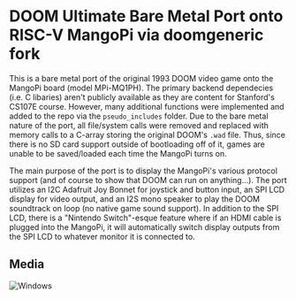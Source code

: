 # DOOM Ultimate Bare Metal Port onto RISC-V MangoPi via doomgeneric fork

This is a bare metal port of the original 1993 DOOM video game onto the MangoPi board (model MPi-MQ1PH). The primary backend dependecies (i.e. C libaries) aren't publicly available as they are content for Stanford's CS107E course. However, many additional functions were implemented and added to the repo via the `pseudo_includes` folder. Due to the bare metal nature of the port, all file/system calls were removed and replaced with memory calls to a C-array storing the original DOOM's `.wad` file. Thus, since there is no SD card support outside of bootloading off of it, games are unable to be saved/loaded each time the MangoPi turns on. 

The main purpose of the port is to display the MangoPi's various protocol support (and of course to show that DOOM can run on anything...). The port utilizes an I2C Adafruit Joy Bonnet for joystick and button input, an SPI  LCD display for video output, and an I2S mono speaker to play the DOOM soundtrack on loop (no native game sound support). In addition to the SPI LCD, there is a "Nintendo Switch"-esque feature where if an HDMI cable is plugged into the MangoPi, it will automatically switch display outputs from the SPI LCD to whatever monitor it is connected to.

## Media
![Windows](screenshots/windows.png)

